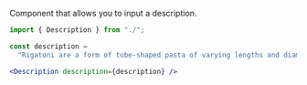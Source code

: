 Component that allows you to input a description.

```jsx
import { Description } from "./";

const description =
  "Rigatoni are a form of tube-shaped pasta of varying lengths and diameters originating in Italy. They are larger than penne and ziti, and sometimes slightly curved, though not as curved as elbow macaroni..";

<Description description={description} />
```
